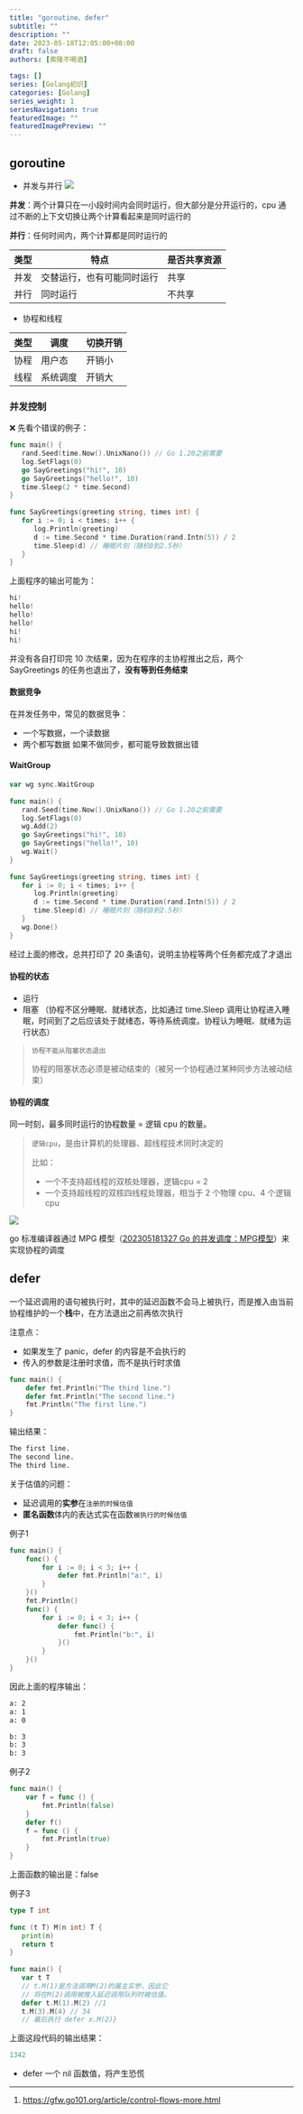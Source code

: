 ```yaml
---
title: "goroutine、defer"
subtitle: ""
description: ""
date: 2023-05-18T12:05:00+08:00
draft: false
authors: [索隆不喝酒]

tags: []
series: [Golang初识]
categories: [Golang]
series_weight: 1
seriesNavigation: true
featuredImage: ""
featuredImagePreview: ""
---
```

<!--more-->

## goroutine

- 并发与并行
![](images/posts/Pasted%20image%2020230518121541.png)

**并发**：两个计算只在一小段时间内会同时运行，但大部分是分开运行的，cpu 通过不断的上下文切换让两个计算看起来是同时运行的

**并行**：任何时间内，两个计算都是同时运行的

|类型|特点|是否共享资源|
|-|-|-|
|并发|交替运行，也有可能同时运行|共享|
|并行|同时运行|不共享|

- 协程和线程

|类型|调度|切换开销|
|-|-|-|
|协程|用户态|开销小|
|线程|系统调度|开销大|

### 并发控制

❌ 先看个错误的例子：
```go
func main() {  
   rand.Seed(time.Now().UnixNano()) // Go 1.20之前需要  
   log.SetFlags(0)  
   go SayGreetings("hi!", 10)  
   go SayGreetings("hello!", 10)  
   time.Sleep(2 * time.Second)  
}  
  
func SayGreetings(greeting string, times int) {  
   for i := 0; i < times; i++ {  
      log.Println(greeting)  
      d := time.Second * time.Duration(rand.Intn(5)) / 2  
      time.Sleep(d) // 睡眠片刻（随机0到2.5秒）  
   }  
}
```

上面程序的输出可能为：
```go
hi!
hello!
hello!
hello!
hi!
hi! 
```
并没有各自打印完 10 次结果，因为在程序的主协程推出之后，两个 SayGreetings 的任务也退出了，**没有等到任务结束**

#### 数据竞争
在并发任务中，常见的数据竞争：
- 一个写数据，一个读数据
- 两个都写数据
如果不做同步，都可能导致数据出错

#### WaitGroup

```go {hl_lines=[1,6,9,18]}
var wg sync.WaitGroup  
  
func main() {  
   rand.Seed(time.Now().UnixNano()) // Go 1.20之前需要  
   log.SetFlags(0)  
   wg.Add(2)  
   go SayGreetings("hi!", 10)  
   go SayGreetings("hello!", 10)  
   wg.Wait()  
}  
  
func SayGreetings(greeting string, times int) {  
   for i := 0; i < times; i++ {  
      log.Println(greeting)  
      d := time.Second * time.Duration(rand.Intn(5)) / 2  
      time.Sleep(d) // 睡眠片刻（随机0到2.5秒）  
   }  
   wg.Done()  
}
```

经过上面的修改，总共打印了 20 条语句，说明主协程等两个任务都完成了才退出

#### 协程的状态

- 运行
- 阻塞 （协程不区分睡眠、就绪状态，比如通过 time.Sleep 调用让协程进入睡眠，时间到了之后应该处于就绪态，等待系统调度。协程认为睡眠、就绪为运行状态）
> `协程不能从阻塞状态退出`
> 
> 协程的阻塞状态必须是被动结束的（被另一个协程通过某种同步方法被动结束）

#### 协程的调度

同一时刻，最多同时运行的协程数量 = 逻辑 cpu 的数量。

>  `逻辑cpu`，是由计算机的处理器、超线程技术同时决定的
>  
>  比如：
>  - 一个不支持超线程的双核处理器，逻辑cpu = 2
>  - 一个支持超线程的双核四线程处理器，相当于 2 个物理 cpu、4 个逻辑 cpu

![](images/posts/Pasted%20image%2020230518130309.png)

go 标准编译器通过 MPG 模型（[202305181327 Go 的并发调度：MPG模型](content/posts/go/golang-underlying/202305181327%20Go%20的并发调度：MPG模型.md)）来实现协程的调度

## defer

一个延迟调用的语句被执行时，其中的延迟函数不会马上被执行，而是推入由当前协程维护的一个**栈**中，在方法退出之前再依次执行

注意点：
- 如果发生了 panic，defer 的内容是不会执行的
- 传入的参数是注册时求值，而不是执行时求值

```go
func main() {
	defer fmt.Println("The third line.")
	defer fmt.Println("The second line.")
	fmt.Println("The first line.")
}
```
输出结果：
```txt
The first line.
The second line.
The third line.
```

关于估值的问题：
- 延迟调用的**实参**在`注册的时候估值`
- **匿名函数**体内的表达式实在函数`被执行的时候估值`

例子1
```go
func main() {
	func() {
		for i := 0; i < 3; i++ {
			defer fmt.Println("a:", i)
		}
	}()
	fmt.Println()
	func() {
		for i := 0; i < 3; i++ {
			defer func() {
				fmt.Println("b:", i)
			}()
		}
	}()
}
```
因此上面的程序输出：
```txt
a: 2
a: 1
a: 0

b: 3
b: 3
b: 3
```

例子2
```go
func main() {
	var f = func () {
		fmt.Println(false)
	}
	defer f()
	f = func () {
		fmt.Println(true)
	}
}
```
上面函数的输出是：false

例子3
```go
type T int  
  
func (t T) M(n int) T {  
   print(n)  
   return t  
}  
  
func main() {  
   var t T  
   // t.M(1)是方法调用M(2)的属主实参，因此它  
   // 将在M(2)调用被推入延迟调用队列时被估值。  
   defer t.M(1).M(2) //1  
   t.M(3).M(4) // 34  
   // 最后执行 defer x.M(2)}
```
上面这段代码的输出结果：
```go
1342
```

- defer 一个 nil 函数值，将产生恐慌

----
1. https://gfw.go101.org/article/control-flows-more.html
